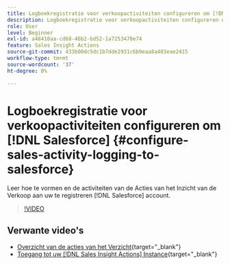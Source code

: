 ```yaml
---
title: Logboekregistratie voor verkoopactiviteiten configureren om [!DNL Salesforce]
description: Logboekregistratie voor verkoopactiviteiten configureren om [!DNL Salesforce]
role: User
level: Beginner
exl-id: a48410aa-cd68-46b2-bd52-1a7253470e74
feature: Sales Insight Actions
source-git-commit: 433b00dc5dc1b7dde2931c6b9eaa8a403eae2415
workflow-type: tm+mt
source-wordcount: '37'
ht-degree: 0%

---
```


# Logboekregistratie voor verkoopactiviteiten configureren om [!DNL Salesforce] {#configure-sales-activity-logging-to-salesforce}

Leer hoe te vormen en de activiteiten van de Acties van het Inzicht van de Verkoop aan uw te registreren [!DNL Salesforce] account.

>[!VIDEO](https://video.tv.adobe.com/v/340843/?quality=12&learn=on)

## Verwante video&#39;s

* [Overzicht van de acties van het Verzicht](/help/sales-insight-actions/sales-insight-actions-overview.md){target="_blank"}
* [Toegang tot uw [!DNL Sales Insight Actions] Instance](/help/sales-insight-actions/accessing-your-sales-insight-actions-instance.md){target="_blank"}
